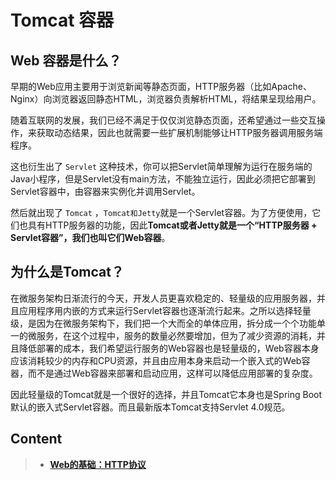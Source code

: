 #  Tomcat 容器

## Web 容器是什么？

早期的Web应用主要用于浏览新闻等静态页面，HTTP服务器（比如Apache、Nginx）向浏览器返回静态HTML，浏览器负责解析HTML，将结果呈现给用户。

随着互联网的发展，我们已经不满足于仅仅浏览静态页面，还希望通过一些交互操作，来获取动态结果，因此也就需要一些扩展机制能够让HTTP服务器调用服务端程序。

这也衍生出了 `Servlet` 这种技术，你可以把Servlet简单理解为运行在服务端的Java小程序，但是Servlet没有main方法，不能独立运行，因此必须把它部署到Servlet容器中，由容器来实例化并调用Servlet。

然后就出现了 `Tomcat` ，`Tomcat和Jetty`就是一个Servlet容器。为了方便使用，它们也具有HTTP服务器的功能，因此**Tomcat或者Jetty就是一个“HTTP服务器 + Servlet容器”，我们也叫它们Web容器**。

## 为什么是Tomcat？

在微服务架构日渐流行的今天，开发人员更喜欢稳定的、轻量级的应用服务器，并且应用程序用内嵌的方式来运行Servlet容器也逐渐流行起来。之所以选择轻量级，是因为在微服务架构下，我们把一个大而全的单体应用，拆分成一个个功能单一的微服务，在这个过程中，服务的数量必然要增加，但为了减少资源的消耗，并且降低部署的成本，我们希望运行服务的Web容器也是轻量级的，Web容器本身应该消耗较少的内存和CPU资源，并且由应用本身来启动一个嵌入式的Web容器，而不是通过Web容器来部署和启动应用，这样可以降低应用部署的复杂度。

因此轻量级的Tomcat就是一个很好的选择，并且Tomcat它本身也是Spring Boot默认的嵌入式Servlet容器。而且最新版本Tomcat支持Servlet 4.0规范。

## Content

> - [**Web的基础：HTTP协议**](*/blog/tomcat/http-protocol.html*)